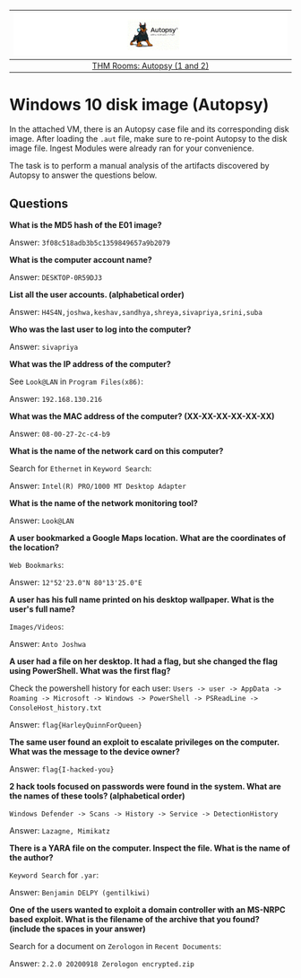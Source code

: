 | ![Autopsy](../../_static/images/autopsy-room-banner.png)
|:--:|
| [THM Rooms: Autopsy (1 and 2)](https://tryhackme.com/room/autopsy2ze0) |

# Windows 10 disk image (Autopsy)

In the attached VM, there is an Autopsy case file and its corresponding disk image. After loading the `.aut` file, 
make sure to re-point Autopsy to the disk image file. Ingest Modules were already ran for your convenience.

The task is to perform a manual analysis of the artifacts discovered by Autopsy to answer the questions below.

## Questions

**What is the MD5 hash of the E01 image?**

Answer: `3f08c518adb3b5c1359849657a9b2079`

**What is the computer account name?**

Answer: `DESKTOP-0R59DJ3`

**List all the user accounts. (alphabetical order)**

Answer: `H4S4N,joshwa,keshav,sandhya,shreya,sivapriya,srini,suba`

**Who was the last user to log into the computer?**

Answer: `sivapriya`

**What was the IP address of the computer?**

See `Look@LAN` in `Program Files(x86)`:

Answer: `192.168.130.216`

**What was the MAC address of the computer? (XX-XX-XX-XX-XX-XX)**

Answer: `08-00-27-2c-c4-b9`

**What is the name of the network card on this computer?**

Search for `Ethernet` in `Keyword Search`:

Answer: `Intel(R) PRO/1000 MT Desktop Adapter`

**What is the name of the network monitoring tool?**

Answer: `Look@LAN`

**A user bookmarked a Google Maps location. What are the coordinates of the location?**

`Web Bookmarks`:

Answer: `12°52'23.0"N 80°13'25.0"E`

**A user has his full name printed on his desktop wallpaper. What is the user's full name?**

`Images/Videos`:

Answer: `Anto Joshwa`

**A user had a file on her desktop. It had a flag, but she changed the flag using PowerShell. What was the first flag?**

Check the powershell history for each user: `Users -> user -> AppData -> Roaming -> Microsoft -> Windows -> PowerShell -> PSReadLine -> ConsoleHost_history.txt`

Answer: `flag{HarleyQuinnForQueen}`

**The same user found an exploit to escalate privileges on the computer. What was the message to the device owner?**

Answer: `flag{I-hacked-you}`

**2 hack tools focused on passwords were found in the system. What are the names of these tools? (alphabetical order)**

`Windows Defender -> Scans -> History -> Service -> DetectionHistory`

Answer: `Lazagne, Mimikatz`

**There is a YARA file on the computer. Inspect the file. What is the name of the author?**

`Keyword Search` for `.yar`:

Answer: `Benjamin DELPY (gentilkiwi)`

**One of the users wanted to exploit a domain controller with an MS-NRPC based exploit. What is the filename of the archive that you found? (include the spaces in your answer)**

Search for a document on `Zerologon` in `Recent Documents`:

Answer: `2.2.0 20200918 Zerologon encrypted.zip`
